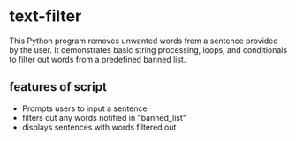 # text-filter
This Python program removes unwanted words from a sentence provided by the user.
It demonstrates basic string processing, loops, and conditionals to filter out words from a predefined banned list.


## features of script 
- Prompts users to input a sentence 
- filters out any words notified in "banned_list" 
- displays sentences with words filtered out 
